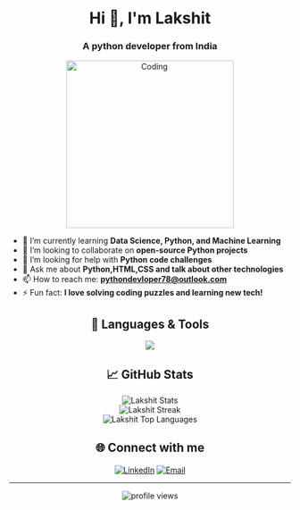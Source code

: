 <!-- Profile README for Lakshitpythondevloper -->

<h1 align="center">Hi 👋, I'm Lakshit</h1>
<h3 align="center">A python developer from India</h3>

<p align="center">
  <img src="https://media.giphy.com/media/qgQUggAC3Pfv687qPC/giphy.gif" width="300" alt="Coding">
</p>

- 🌱 I’m currently learning **Data Science, Python, and Machine Learning**
- 👯 I’m looking to collaborate on **open-source Python projects**
- 🤝 I’m looking for help with **Python code challenges**
- 💬 Ask me about **Python,HTML,CSS and talk about other technologies**
- 📫 How to reach me: **pythondevloper78@outlook.com**
- ⚡ Fun fact: **I love solving coding puzzles and learning new tech!**

<h2 align="center">🚀 Languages & Tools</h2>
<p align="center">
  <img src="https://skillicons.dev/icons?i=python,html,css,js,git,github,linux" />
</p>

<h2 align="center">📈 GitHub Stats</h2>
<p align="center">
  <img src="https://github-readme-stats.vercel.app/api?username=Lakshitpythondevloper&show_icons=true&theme=tokyonight" alt="Lakshit Stats" />
  <br/>
  <img src="https://github-readme-streak-stats.herokuapp.com/?user=Lakshitpythondevloper&theme=tokyonight" alt="Lakshit Streak" />
  <br/>
  <img src="https://github-readme-stats.vercel.app/api/top-langs/?username=Lakshitpythondevloper&layout=compact&theme=tokyonight" alt="Lakshit Top Languages" />
</p>

<h2 align="center">🌐 Connect with me</h2>
<p align="center">
  <a href="https://www.linkedin.com/in/your-linkedin" target="blank"><img align="center" src="https://img.shields.io/badge/LinkedIn-blue?style=for-the-badge&logo=linkedin" alt="LinkedIn" /></a>
  <a href="mailto:pythondevloper78@outlook.com" target="blank"><img align="center" src="https://img.shields.io/badge/Email-red?style=for-the-badge&logo=gmail" alt="Email" /></a>
</p>

---

<p align="center">
  <img src="https://komarev.com/ghpvc/?username=Lakshitpythondevloper&label=Profile%20views&color=0e75b6&style=flat" alt="profile views" />
</p>
